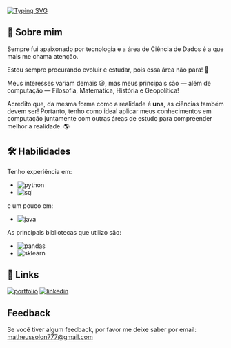 [![Typing SVG](https://readme-typing-svg.herokuapp.com?color=F77233&lines=Ol%C3%A1%2C+eu+sou+o+Matheus!+%F0%9F%91%8B)](https://git.io/typing-svg)
## 🚀 Sobre mim
Sempre fui apaixonado por tecnologia e a área de Ciência de Dados é a que mais me chama atenção. 

Estou sempre procurando evoluir e estudar, pois essa 
área não para! 🤣

Meus interesses variam demais 😆, 
mas meus principais são — além de computação — 
Filosofia, Matemática, História e Geopolítica!

Acredito que, da mesma forma como a realidade é **una**,
as ciências também devem ser! Portanto, tenho como ideal
aplicar meus conhecimentos em computação juntamente
com outras áreas de estudo para compreender
melhor a realidade. 🌎



## 🛠 Habilidades
Tenho experiência em: 
- ![python](https://img.shields.io/badge/-PYTHON-black?style=for-the-badge&logo=python)
- ![sql](https://img.shields.io/badge/-SQL-white?style=for-the-badge&logo=postgresql) 

e um pouco em:
- ![java](https://img.shields.io/badge/-JAVA-orange?style=for-the-badge&logo=java)

As principais bibliotecas que utilizo são:
- ![pandas](https://img.shields.io/badge/-PANDAS-blue?style=for-the-badge&logo=pandas)
- ![sklearn](https://img.shields.io/badge/-SKlearn-red?style=for-the-badge&logo=scikit-learn)


## 🔗 Links
[![portfolio](https://img.shields.io/badge/my_portfolio-000?style=for-the-badge&logo=ko-fi&logoColor=white)](https://github.com/mthSolon/Data_Science)
[![linkedin](https://img.shields.io/badge/linkedin-0A66C2?style=for-the-badge&logo=linkedin&logoColor=white)](https://www.linkedin.com/in/matheus-solon/)


## Feedback

Se você tiver algum feedback, por favor me deixe saber por email: matheussolon777@gmail.com

